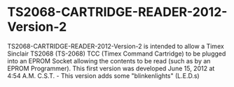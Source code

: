 # TS2068-CARTRIDGE-READER-2012-Version-2
TS2068-CARTRIDGE-READER-2012-Version-2  is intended to allow a Timex Sinclair TS2068 (TS-2068) TCC (Timex Command Cartridge) to be plugged into an EPROM Socket allowing the contents to be read (such as by an EPROM Programmer). This first version was developed June 15, 2012 at 4:54 A.M. C.S.T. - This version adds some "blinkenlights" (L.E.D.s)
